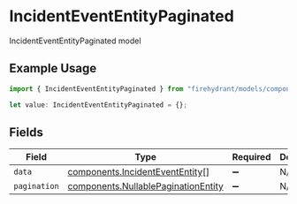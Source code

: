 # IncidentEventEntityPaginated

IncidentEventEntityPaginated model

## Example Usage

```typescript
import { IncidentEventEntityPaginated } from "firehydrant/models/components";

let value: IncidentEventEntityPaginated = {};
```

## Fields

| Field                                                                                      | Type                                                                                       | Required                                                                                   | Description                                                                                |
| ------------------------------------------------------------------------------------------ | ------------------------------------------------------------------------------------------ | ------------------------------------------------------------------------------------------ | ------------------------------------------------------------------------------------------ |
| `data`                                                                                     | [components.IncidentEventEntity](../../models/components/incidentevententity.md)[]         | :heavy_minus_sign:                                                                         | N/A                                                                                        |
| `pagination`                                                                               | [components.NullablePaginationEntity](../../models/components/nullablepaginationentity.md) | :heavy_minus_sign:                                                                         | N/A                                                                                        |